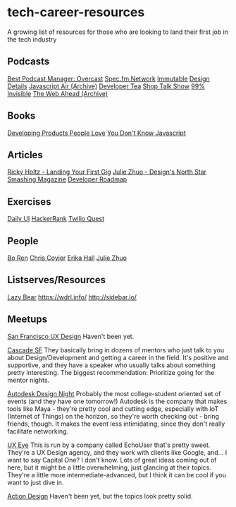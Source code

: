 # tech-career-resources
A growing list of resources for those who are looking to land their first job in the tech industry

## Podcasts
[Best Podcast Manager: Overcast](https://overcast.fm/)
[Spec.fm Network](https://spec.fm/)
[Immutable](http://spec.fm/podcasts/immutable)
[Design Details](http://spec.fm/podcasts/design-details)
[Javascript Air (Archive)](https://javascriptair.com/)
[Developer Tea](https://spec.fm/podcasts/developer-tea)
[Shop Talk Show](https://shoptalkshow.com/)
[99% Invisible](http://99percentinvisible.org/)
[The Web Ahead (Archive)](http://thewebahead.net/)

## Books
[Developing Products People Love](https://www.amazon.com/Designing-Products-People-Love-Successful/dp/1491923679)
[You Don't Know Javascript](https://github.com/getify/You-Dont-Know-JS)


## Articles
[Ricky Holtz - Landing Your First Gig](https://docs.google.com/presentation/d/1nM2IjDALsrgneIzccmW9oZWRcX5Onxq3NXh6E9YUnr8/)
[Julie Zhuo - Design's North Star](https://medium.com/the-year-of-the-looking-glass/designs-north-star-d469193063c5#.fhefvy96f)
[Smashing Magazine](http://www.smashingmagazine.com/2013/06/13-tenets-user-experience/)
[Developer Roadmap](https://github.com/kamranahmedse/developer-roadmap)

## Exercises
[Daily UI](http://www.dailyui.co/)
[HackerRank](https://hackerrank.com)
[Twilio Quest](https://quest.twilio.com)

## People
[Bo Ren](https://twitter.com/bosefina)
[Chris Coyier](https://twitter.com/chriscoyier)
[Erika Hall](https://twitter.com/mulegirl)
[Julie Zhuo](https://twitter.com/joulee)

## Listserves/Resources
[Lazy Bear](http://uxdesign.cc/)
https://wdrl.info/
http://sidebar.io/

## Meetups

[San Francisco UX Design](http://www.meetup.com/sanfranciscouxd/)
Haven't been yet.

[Cascade SF](http://www.meetup.com/cascadesf/)
They basically bring in dozens of mentors who just talk to you about Design/Development and getting a career in the field. It's positive and supportive, and they have a speaker who usually talks about something pretty interesting. The biggest recommendation: Prioritize going for the mentor nights.

[Autodesk Design Night](http://www.autodesk.com/gallery/design-nights)
Probably the most college-student oriented set of events (and they have one tomorrow!) Autodesk is the company that makes tools like Maya - they're pretty cool and cutting edge, especially with IoT (Internet of Things) on the horizon, so they're worth checking out - bring friends, though. It makes the event less intimidating, since they don't really facilitate networking.

[UX Eye](http://www.meetup.com/sfbayux/)
This is run by a company called EchoUser that's pretty sweet. They're a UX Design agency, and they work with clients like Google, and... I want to say Capital One? I don't know. Lots of great ideas coming out of here, but it might be a little overwhelming, just glancing at their topics. They're a little more intermediate-advanced, but I think it can be cool if you want to just dive in.

[Action Design](http://www.meetup.com/Action-Design-SF/)
Haven't been yet, but the topics look pretty solid.

